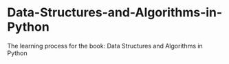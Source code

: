 # Data-Structures-and-Algorithms-in-Python
The learning process for the book: Data Structures and Algorithms in Python
